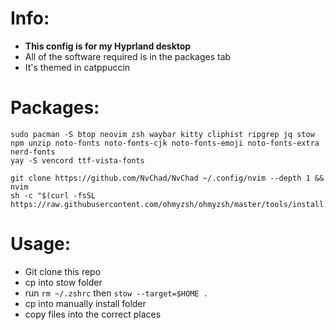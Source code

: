 # Info:
- **This config is for my Hyprland desktop**
- All of the software required is in the packages tab
- It's themed in catppuccin

# Packages:
```shell
sudo pacman -S btop neovim zsh waybar kitty cliphist ripgrep jq stow npm unzip noto-fonts noto-fonts-cjk noto-fonts-emoji noto-fonts-extra nerd-fonts 
yay -S vencord ttf-vista-fonts

git clone https://github.com/NvChad/NvChad ~/.config/nvim --depth 1 && nvim
sh -c "$(curl -fsSL https://raw.githubusercontent.com/ohmyzsh/ohmyzsh/master/tools/install.sh)"

```

# Usage:
- Git clone this repo
- cp into stow folder
- run `rm ~/.zshrc` then `stow --target=$HOME .`
- cp into manually install folder
- copy files into the correct places

